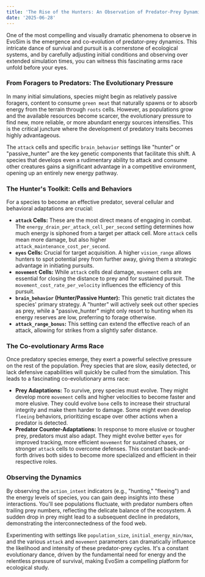 ```yaml
---
title: 'The Rise of the Hunters: An Observation of Predator-Prey Dynamics'
date: '2025-06-28'
---
```


One of the most compelling and visually dramatic phenomena to observe in EvoSim is the emergence and co-evolution of predator-prey dynamics. This intricate dance of survival and pursuit is a cornerstone of ecological systems, and by carefully adjusting initial conditions and observing over extended simulation times, you can witness this fascinating arms race unfold before your eyes.

### From Foragers to Predators: The Evolutionary Pressure

In many initial simulations, species might begin as relatively passive foragers, content to consume `green meat` that naturally spawns or to absorb energy from the terrain through `roots` cells. However, as populations grow and the available resources become scarcer, the evolutionary pressure to find new, more reliable, or more abundant energy sources intensifies. This is the critical juncture where the development of predatory traits becomes highly advantageous.

The `attack` cells and specific `brain_behavior` settings like "hunter" or "passive_hunter" are the key genetic components that facilitate this shift. A species that develops even a rudimentary ability to attack and consume other creatures gains a significant advantage in a competitive environment, opening up an entirely new energy pathway.

### The Hunter's Toolkit: Cells and Behaviors

For a species to become an effective predator, several cellular and behavioral adaptations are crucial:

*   **`attack` Cells:** These are the most direct means of engaging in combat. The `energy_drain_per_attack_cell_per_second` setting determines how much energy is siphoned from a target per attack cell. More `attack` cells mean more damage, but also higher `attack_maintenance_cost_per_second`.
*   **`eyes` Cells:** Crucial for target acquisition. A higher `vision_range` allows hunters to spot potential prey from further away, giving them a strategic advantage in initiating pursuits.
*   **`movement` Cells:** While `attack` cells deal damage, `movement` cells are essential for closing the distance to prey and for sustained pursuit. The `movement_cost_rate_per_velocity` influences the efficiency of this pursuit.
*   **`brain_behavior` (Hunter/Passive Hunter):** This genetic trait dictates the species' primary strategy. A "hunter" will actively seek out other species as prey, while a "passive_hunter" might only resort to hunting when its energy reserves are low, preferring to forage otherwise.
*   **`attack_range_bonus`:** This setting can extend the effective reach of an attack, allowing for strikes from a slightly safer distance.

### The Co-evolutionary Arms Race

Once predatory species emerge, they exert a powerful selective pressure on the rest of the population. Prey species that are slow, easily detected, or lack defensive capabilities will quickly be culled from the simulation. This leads to a fascinating co-evolutionary arms race:

*   **Prey Adaptations:** To survive, prey species must evolve. They might develop more `movement` cells and higher velocities to become faster and more elusive. They could evolve `bone` cells to increase their structural integrity and make them harder to damage. Some might even develop `fleeing` behaviors, prioritizing escape over other actions when a predator is detected.
*   **Predator Counter-Adaptations:** In response to more elusive or tougher prey, predators must also adapt. They might evolve better `eyes` for improved tracking, more efficient `movement` for sustained chases, or stronger `attack` cells to overcome defenses. This constant back-and-forth drives both sides to become more specialized and efficient in their respective roles.

### Observing the Dynamics

By observing the `action_intent` indicators (e.g., "hunting," "fleeing") and the energy levels of species, you can gain deep insights into these interactions. You'll see populations fluctuate, with predator numbers often trailing prey numbers, reflecting the delicate balance of the ecosystem. A sudden drop in prey might lead to a subsequent decline in predators, demonstrating the interconnectedness of the food web.

Experimenting with settings like `population_size`, `initial_energy_min/max`, and the various `attack` and `movement` parameters can dramatically influence the likelihood and intensity of these predator-prey cycles. It's a constant evolutionary dance, driven by the fundamental need for energy and the relentless pressure of survival, making EvoSim a compelling platform for ecological study.